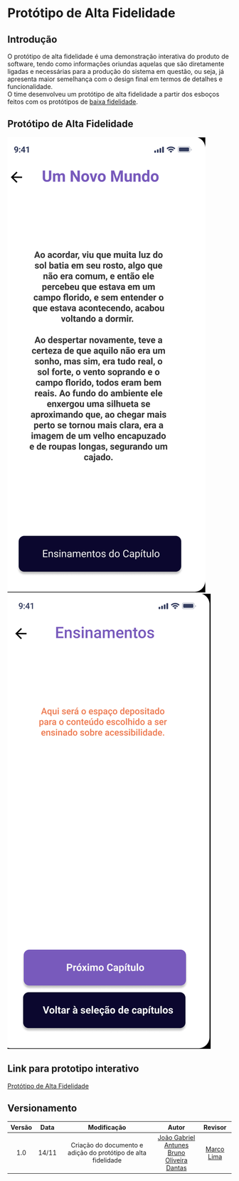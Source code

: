 # Protótipo de Alta Fidelidade

## Introdução
O protótipo de alta fidelidade é uma demonstração interativa do produto de software, tendo como informações oriundas aquelas que são diretamente ligadas e necessárias para a produção do sistema em questão, ou seja, já apresenta maior semelhança com o design final em termos de detalhes e funcionalidade.<br>
O time desenvolveu um protótipo de alta fidelidade a partir dos esboços feitos com os protótipos de [baixa fidelidade](https://github.com/Design-de-Jogos/2020.1-MobileAccessibility).

## Protótipo de Alta Fidelidade
![prot1](./img/prototipoalta/prot1.png)
![prot1](./img/prototipoalta/prot2.png)

## Link para prototipo interativo
[Protótipo de Alta Fidelidade](https://www.figma.com/proto/7jHkaW8AplksTso9M2fXff/Prot%C3%B3tipo-D32?node-id=4%3A71&scaling=min-zoom)


## Versionamento
| Versão | Data | Modificação | Autor | Revisor |
| :---: | :---: | :---: | :---: | :---:|
| 1.0 | 14/11 | Criação do documento e adição do protótipo de alta fidelidade  | [João Gabriel Antunes](https://github.com/flyerjohn)<br> [Bruno Oliveira Dantas](https://github.com/BrunoOliveiraDantas) | [Marco Lima](https://github.com/markinlimac) |